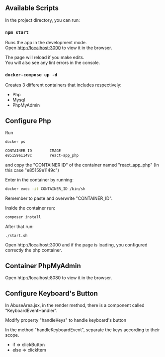 
## Available Scripts

In the project directory, you can run:

### `npm start`

Runs the app in the development mode.<br>
Open [http://localhost:3000](http://localhost:3000) to view it in the browser.

The page will reload if you make edits.<br>
You will also see any lint errors in the console.


### `docker-compose up -d`

Creates 3 different containers that includes respectively:

- Php
- Mysql
- PhpMyAdmin

## Configure Php
Run 

```bash 
docker ps
``` 

```bash
CONTAINER ID        IMAGE                               
e85159e1149c        react-app_php
```
and copy the "CONTAINER ID" of the container named "react_app_php" (In this case "e85159e1149c")

Enter in the container by running: 

```bash
docker exec -it CONTAINER_ID /bin/sh
```
Remember to paste and overwrite "CONTAINER_ID".

Inside the container run:

```bash
composer install
```

After that run:

```bash
./start.sh
```

Open http://localhost:3000 and if the page is loading, you configured correctly the php container.

## Container PhpMyAdmin
Open http://localhost:8080 to view it in the browser.

## Configure Keyboard's Button
In AbuseArea.jsx, in the render method, there is a component called "KeyboardEventHandler".

Modify property "handleKeys" to handle keyboard's button

In the method "handleKeyboardEvent", separate the keys according to their scope.
- if => clickButton
- else => clickItem
